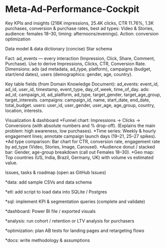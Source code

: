 # Meta-Ad-Performance-Cockpit
Key KPIs and insights (216K impressions, 25.4K clicks, CTR 11.76%, 1.3K purchases, conversion &amp; purchase rates, best ad types: Video &amp; Stories, audience: females 18–30, timing: afternoons/evenings). Action: conversion optimization 

Data model & data dictionary (concise)
Star schema

Fact: ad_events — every interaction (Impression, Click, Share, Comment, Purchase). Use to derive Impressions, Clicks, CTR, Conversion Rate. 
Dimensions: ads (ad metadata, ad_type, platform), campaigns (budget, start/end dates), users (demographics: gender, age, country). 

Key table fields (from Domain Knowledge Document): ad_events: event_id, ad_id, user_id, timestamp, event_type, day_of_week, time_of_day. 
ads: ad_id, campaign_id, ad_platform, ad_type, target_gender, target_age_group, target_interests. 
campaigns: campaign_id, name, start_date, end_date, total_budget. 
users: user_id, user_gender, user_age, age_group, country, location, interests.

Visualization & dashboard
*Funnel chart: Impressions → Clicks → Conversions (with absolute numbers and % drop-off). (Explains the main problem: high awareness, low purchases).
*Time series: Weekly & hourly engagement lines; annotate campaign launch days (19–21, 25–27 spikes). 
*Ad type comparison: Bar chart for CTR, conversion rate, engagement rate by ad_type (Video, Stories, Image, Carousel). 
*Audience donut / stacked bar: Gender, age-group breakdown (call out Females 18–30). 
*Geo map: Top countries (US, India, Brazil, Germany, UK) with volume vs estimated value.

Issues, tasks & roadmap (open as GitHub Issues)

*data: add sample CSVs and data schema

*etl: add script to load data into SQLite / Postgres

*sql: implement KPI & segmentation queries (complete and validate)

*dashboard: Power BI file / exported visuals

*analysis: run cohort / retention or LTV analysis for purchasers

*optimization: plan AB tests for landing pages and retargeting flows

*docs: write methodology & assumptions
